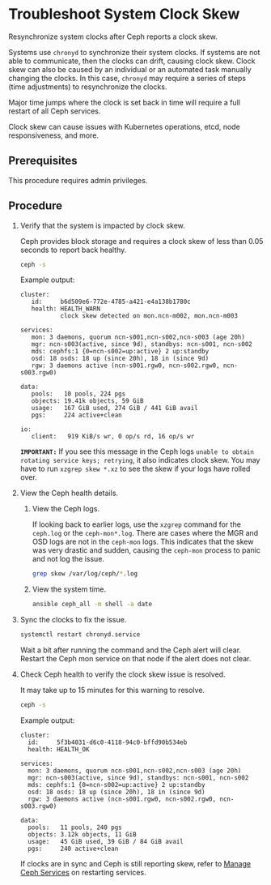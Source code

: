 # Troubleshoot System Clock Skew

Resynchronize system clocks after Ceph reports a clock skew.

Systems use `chronyd` to synchronize their system clocks. If systems are not able to communicate, then the clocks can drift,
causing clock skew. Clock skew can also be caused by an individual or an automated task manually changing the clocks.
In this case, `chronyd` may require a series of steps \(time adjustments\) to resynchronize the clocks.

Major time jumps where the clock is set back in time will require a full restart of all Ceph services.

Clock skew can cause issues with Kubernetes operations, etcd, node responsiveness, and more.

## Prerequisites

This procedure requires admin privileges.

## Procedure

1. Verify that the system is impacted by clock skew.

    Ceph provides block storage and requires a clock skew of less than 0.05 seconds to report back healthy.

    ```bash
    ceph -s
    ```

    Example output:

    ```text
    cluster:
       id:     b6d509e6-772e-4785-a421-e4a138b1780c
       health: HEALTH_WARN
               clock skew detected on mon.ncn-m002, mon.ncn-m003

    services:
       mon: 3 daemons, quorum ncn-s001,ncn-s002,ncn-s003 (age 20h)
       mgr: ncn-s003(active, since 9d), standbys: ncn-s001, ncn-s002
       mds: cephfs:1 {0=ncn-s002=up:active} 2 up:standby
       osd: 18 osds: 18 up (since 20h), 18 in (since 9d)
       rgw: 3 daemons active (ncn-s001.rgw0, ncn-s002.rgw0, ncn-s003.rgw0)

    data:
       pools:   10 pools, 224 pgs
       objects: 19.41k objects, 59 GiB
       usage:   167 GiB used, 274 GiB / 441 GiB avail
       pgs:     224 active+clean

    io:
       client:   919 KiB/s wr, 0 op/s rd, 16 op/s wr
    ```

    **`IMPORTANT:`** If you see this message in the Ceph logs `unable to obtain rotating service keys; retrying`, it also indicates clock skew. You may have to run `xzgrep skew *.xz` to see the skew if your logs have rolled over.

1. View the Ceph health details.

    1. View the Ceph logs.

        If looking back to earlier logs, use the `xzgrep` command for the `ceph.log` or the `ceph-mon*.log`. There are cases where
        the MGR and OSD logs are not in the `ceph-mon` logs. This indicates that the skew was very drastic and sudden, causing the
        `ceph-mon` process to panic and not log the issue.

        ```bash
        grep skew /var/log/ceph/*.log
        ```

    1. View the system time.

        ```bash
        ansible ceph_all -m shell -a date
        ```

1. Sync the clocks to fix the issue.

    ```bash
    systemctl restart chronyd.service
    ```

    Wait a bit after running the command and the Ceph alert will clear. Restart the Ceph mon service on that node if the alert does not clear.

1. Check Ceph health to verify the clock skew issue is resolved.

    It may take up to 15 minutes for this warning to resolve.

    ```bash
    ceph -s
    ```

    Example output:

    ```console
    cluster:
      id:     5f3b4031-d6c0-4118-94c0-bffd90b534eb
      health: HEALTH_OK

    services:
      mon: 3 daemons, quorum ncn-s001,ncn-s002,ncn-s003 (age 20h)
      mgr: ncn-s003(active, since 9d), standbys: ncn-s001, ncn-s002
      mds: cephfs:1 {0=ncn-s002=up:active} 2 up:standby
      osd: 18 osds: 18 up (since 20h), 18 in (since 9d)
      rgw: 3 daemons active (ncn-s001.rgw0, ncn-s002.rgw0, ncn-s003.rgw0)

    data:
      pools:   11 pools, 240 pgs
      objects: 3.12k objects, 11 GiB
      usage:   45 GiB used, 39 GiB / 84 GiB avail
      pgs:     240 active+clean
    ```

    If clocks are in sync and Ceph is still reporting skew, refer to [Manage Ceph Services](Manage_Ceph_Services.md) on restarting services.
